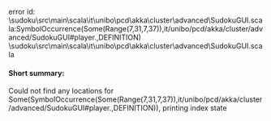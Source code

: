 error id: <WORKSPACE>\sudoku\src\main\scala\it\unibo\pcd\akka\cluster\advanced\SudokuGUI.scala:SymbolOccurrence(Some(Range(7,31,7,37)),it/unibo/pcd/akka/cluster/advanced/SudokuGUI#player.,DEFINITION)
<WORKSPACE>\sudoku\src\main\scala\it\unibo\pcd\akka\cluster\advanced\SudokuGUI.scala

#### Short summary: 

Could not find any locations for Some(SymbolOccurrence(Some(Range(7,31,7,37)),it/unibo/pcd/akka/cluster/advanced/SudokuGUI#player.,DEFINITION)), printing index state
